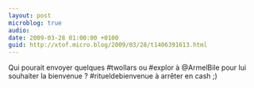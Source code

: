 ```yaml
---
layout: post
microblog: true
audio: 
date: 2009-03-28 01:00:00 +0100
guid: http://xtof.micro.blog/2009/03/28/t1406391613.html
---
```

Qui pourait envoyer quelques #twollars ou #explor à @ArmelBile pour lui souhaiter la bienvenue ? #ritueldebienvenue à arrêter en cash ;)
